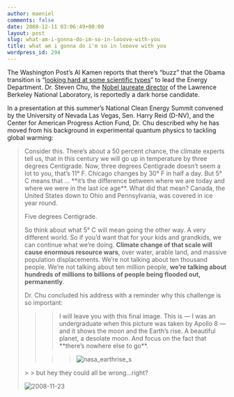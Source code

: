```yaml
---
author: maeniel
comments: false
date: 2008-12-11 03:06:49+00:00
layout: post
slug: what-am-i-gonna-do-im-so-in-looove-with-you
title: what am i gonna do i'm so in looove with you
wordpress_id: 294
---
```


The Washington Post’s Al Kamen reports that there’s “buzz” that the Obama transition is “[looking hard at some scientific types](http://www.washingtonpost.com/wp-dyn/content/article/2008/12/04/AR2008120404249.html)” to lead the Energy Department. Dr. Steven Chu, the [Nobel laureate director](http://www.lbl.gov/Publications/Director/) of the Lawrence Berkeley National Laboratory, is reportedly a dark horse candidate.

In a presentation at this summer’s National Clean Energy Summit convened by the University of Nevada Las Vegas, Sen. Harry Reid (D-NV), and the Center for American Progress Action Fund, Dr. Chu described why he has moved from his background in experimental quantum physics to tackling global warming:


<blockquote>Consider this. There’s about a 50 percent chance, the climate experts tell us, that in this century we will go up in temperature by three degrees Centigrade. Now, three degrees Centigrade doesn’t seem a lot to you, that’s 11° F. Chicago changes by 30° F in half a day. But 5° C means that … **it’s the difference between where we are today and where we were in the last ice age**. What did that mean? Canada, the United States down to Ohio and Pennsylvania, was covered in ice year round.

Five degrees Centigrade.

So think about what 5° C will mean going the other way. A very different world. So if you’d want that for your kids and grandkids, we can continue what we’re doing. **Climate change of that scale will cause enormous resource wars**, over water, arable land, and massive population displacements. We’re not talking about ten thousand people. We’re not talking about ten million people, **we’re talking about hundreds of millions to billions of people being flooded out, permanently**.

Dr. Chu concluded his address with a reminder why this challenge is so important:

> 
> <blockquote>I will leave you with this final image. This is — I was an undergraduate when this picture was taken by Apollo 8 — and it shows the moon and the Earth’s rise. A beautiful planet, a desolate moon. And focus on the fact that **there’s nowhere else to go**.

>> 
>> ![nasa_earthrise_s](http://maeniel.files.wordpress.com/2008/12/nasa_earthrise_s.png)
>> 
>> 

>> 
>> 
</blockquote>
> 
> 
but hey they could all be wrong...right?

![2008-11-23](http://maeniel.files.wordpress.com/2008/12/2008-11-23.gif)</blockquote>
